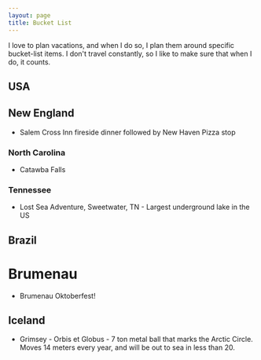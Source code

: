 ```yaml
---
layout: page
title: Bucket List
---
```


I love to plan vacations, and when I do so, I plan them around specific bucket-list items. I don't travel constantly, so I like to make sure that when I do, it counts. 

## USA

## New England
* Salem Cross Inn fireside dinner followed by New Haven Pizza stop 
### North Carolina
* Catawba Falls

### Tennessee
* Lost Sea Adventure, Sweetwater, TN - Largest underground lake in the US

## Brazil

# Brumenau
* Brumenau Oktoberfest!

## Iceland
* Grimsey - Orbis et Globus - 7 ton metal ball that marks the Arctic Circle. Moves 14 meters every year, and will be out to sea in less than 20.

